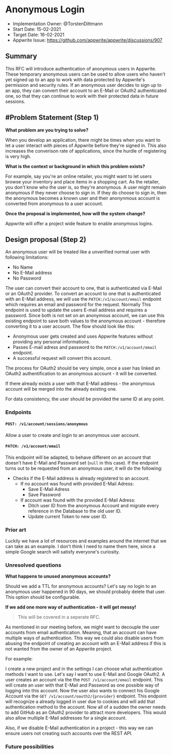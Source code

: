 # Anonymous Login

- Implementation Owner: @TorstenDittmann
- Start Date: 15-02-2021
- Target Date: 16-02-2021
- Appwrite Issue: https://github.com/appwrite/appwrite/discussions/907

## Summary

[summary]: #summary

This RFC will introduce authentication of anonymous users in Appwrite. These temporary anonymous users can be used to allow users who haven't yet signed up to an app to work with data protected by Appwrite's permission and security rules. If an anonymous user decides to sign up to an app, they can convert their account to an E-Mail or OAuth2 authenticated one, so that they can continue to work with their protected data in future sessions.

## #Problem Statement (Step 1)

[problem-statement]: #problem-statement

**What problem are you trying to solve?**

When you develop an application, there might be times when you want to let a user interact with pieces of Appwrite before they're signed in. This also increases the converison rate of applications, since the hurdle of registering is very high.

**What is the context or background in which this problem exists?**

For example, say you're an online retailer, you might want to let users browse your inventory and place items in a shopping cart. As the retailer, you don't know who the user is, so they're anonymous. A user might remain anonymous if they never choose to sign in. If they do choose to sign in, then the anonymous becomes a known user and their anonynmous account is converted from anonymous to a user account.

**Once the proposal is implemented, how will the system change?**

Appwrite will offer a project wide feature to enable anonymous logins.

## Design proposal (Step 2)

[design-proposal]: #design-proposal

An anonymous user will be treated like a unverified normal user with following limitations:

- No Name
- No E-Mail address
- No Password

The user can convert their account to one, that is authenticated via E-Mail or an OAuth2 provider. To convert an account to one that is authenticated with an E-Mail address, we will use the `PATCH:/v1/account/email` endpoint which requires an email and password for the request. Normally This endpoint is used to update the users E-mail address and requires a password. Since both is not set on an anonymous account, we can use this existing endpoint to save both values to the anonymous account - therefore converting it to a user account. The flow should look like this:

- Anonymous user gets created and uses Appwrite features without providing any personal informations.
- Passes E-mail adress and password to the `PATCH:/v1/account/email` endpoint.
- A successful request will convert this account.

The process for OAuth2 should be very simple, once a user has linked an OAuth2 authentification to an anonymous account - it will be converted.

If there already exists a user with that E-Mail address - the anonymous account will be merged into the already existing one.

For data consistency, the user should be provided the same ID at any point.

### Endpoints

#### `POST: /v1/account/sessions/anonymous`

Allow a user to create and login to an anonymous user account.

#### `PATCH: /v1/account/email`

This endpoint will be adapted, to behave different on an account that doesn't have E-Mail and Password set (`null` in this case). If the endpoint turns out to be requested from an anonymous user, it will do the following:

- Checks if the E-Mail address is already registered to an account.
  - If no account was found with provided E-Mail Adress:
    - Save E-Mail Adress
    - Save Password
  - If account was found with the provided E-Mail Adress:
    - Ditch user ID from the anonymous Account and migrate every reference in the Database to the old user ID.
    - Update current Token to new user ID.

### Prior art

[prior-art]: #prior-art

Luckily we have a lot of resources and examples around the internet that we can take as an example. I don't think I need to name them here, since a simple Google search will satisfy everyone's curiosity.

### Unresolved questions

[unresolved-questions]: #unresolved-questions

**What happens to unused anonymous accounts?**

Should we add a TTL for anonymous accounts? Let's say no login to an anonymous user happened in 90 days, we should probably delete that user. This option should be configurable.

**If we add one more way of authentication - it will get messy!**

> This will be covered in a seperate RFC.

As mentioned in our meeting before, we might want to decouple the user accounts from email authentication. Meaning, that an account can have multiple ways of authentication. This way we could also disable users from abusing the endpoint of creating an account with an E-Mail address if this is not wanted from the owner of an Appwrite project. 

For example:

I create a new project and in the settings I can choose what authentication methods I want to use. Let's say I want to use E-Mail and Google OAuth2. A user creates an account via the the `POST /v1/account/email` endpoint. This will create an user with that E-Mail and Password as one possible way of logging into this account. Now the user also wants to connect his Google Account via the `GET /v1/account/oauth2/{provider}` endpoint. This endpoint will recognize a already logged in user due to cookies and will add that authentication method to the account. Now all of a sudden the owner needs to add GitHub as an OAuth2 provider to attract more developers. This would also allow multiple E-Mail addresses for a single account.

Also, if we disable E-Mail authentication in a project - this way we can ensure users not creating such accounts over the REST API.

### Future possibilities

[future-possibilities]: #future-possibilities

<!-- This is also a good place to "dump ideas", if they are out of scope for the RFC you are writing but otherwise related. -->

<!-- Write your answer below. -->
